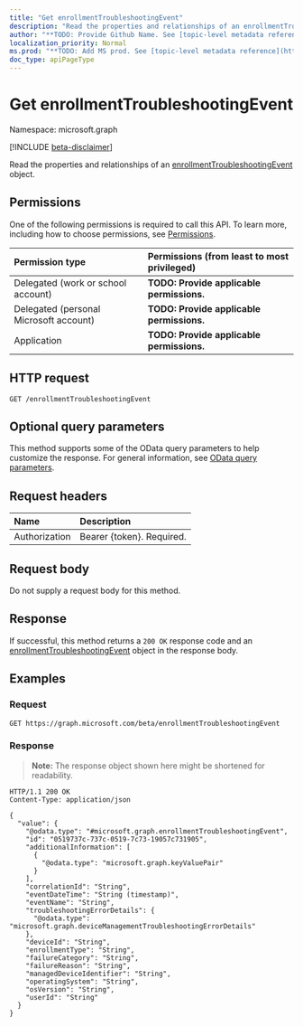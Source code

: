 ```yaml
---
title: "Get enrollmentTroubleshootingEvent"
description: "Read the properties and relationships of an enrollmentTroubleshootingEvent object."
author: "**TODO: Provide Github Name. See [topic-level metadata reference](https://msgo.azurewebsites.net/add/document/guidelines/metadata.html#topic-level-metadata)**"
localization_priority: Normal
ms.prod: "**TODO: Add MS prod. See [topic-level metadata reference](https://msgo.azurewebsites.net/add/document/guidelines/metadata.html#topic-level-metadata)**"
doc_type: apiPageType
---
```


# Get enrollmentTroubleshootingEvent
Namespace: microsoft.graph

[!INCLUDE [beta-disclaimer](../../includes/beta-disclaimer.md)]

Read the properties and relationships of an [enrollmentTroubleshootingEvent](../resources/enrollmenttroubleshootingevent.md) object.

## Permissions
One of the following permissions is required to call this API. To learn more, including how to choose permissions, see [Permissions](/graph/permissions-reference).

|Permission type|Permissions (from least to most privileged)|
|:---|:---|
|Delegated (work or school account)|**TODO: Provide applicable permissions.**|
|Delegated (personal Microsoft account)|**TODO: Provide applicable permissions.**|
|Application|**TODO: Provide applicable permissions.**|

## HTTP request

<!-- {
  "blockType": "ignored"
}
-->
``` http
GET /enrollmentTroubleshootingEvent
```

## Optional query parameters
This method supports some of the OData query parameters to help customize the response. For general information, see [OData query parameters](/graph/query-parameters).

## Request headers
|Name|Description|
|:---|:---|
|Authorization|Bearer {token}. Required.|

## Request body
Do not supply a request body for this method.

## Response

If successful, this method returns a `200 OK` response code and an [enrollmentTroubleshootingEvent](../resources/enrollmenttroubleshootingevent.md) object in the response body.

## Examples

### Request
<!-- {
  "blockType": "request",
  "name": "get_enrollmenttroubleshootingevent"
}
-->
``` http
GET https://graph.microsoft.com/beta/enrollmentTroubleshootingEvent
```


### Response
>**Note:** The response object shown here might be shortened for readability.
<!-- {
  "blockType": "response",
  "truncated": true,
  "@odata.type": "microsoft.graph.enrollmentTroubleshootingEvent"
}
-->
``` http
HTTP/1.1 200 OK
Content-Type: application/json

{
  "value": {
    "@odata.type": "#microsoft.graph.enrollmentTroubleshootingEvent",
    "id": "0519737c-737c-0519-7c73-19057c731905",
    "additionalInformation": [
      {
        "@odata.type": "microsoft.graph.keyValuePair"
      }
    ],
    "correlationId": "String",
    "eventDateTime": "String (timestamp)",
    "eventName": "String",
    "troubleshootingErrorDetails": {
      "@odata.type": "microsoft.graph.deviceManagementTroubleshootingErrorDetails"
    },
    "deviceId": "String",
    "enrollmentType": "String",
    "failureCategory": "String",
    "failureReason": "String",
    "managedDeviceIdentifier": "String",
    "operatingSystem": "String",
    "osVersion": "String",
    "userId": "String"
  }
}
```


